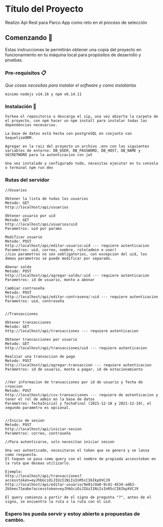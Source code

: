 # Título del Proyecto

<p>Realizo Api Rest para Parco App como reto en el proceso de selección</p>

## Comenzando 🚀

<p>Estas instrucciones te permitirán obtener una copia del proyecto en funcionamiento en tu máquina local para propósitos de desarrollo y pruebas.</p>

### Pre-requisitos 📋

_Que cosas necesitas para instalar el software y como instalarlas_

```
minimo nodejs v14.16 y npm v6.14.11
```

### Instalación 🔧

```
Forkea el repositorio o descarga el zip, una vez abierta la carpeta de el proyecto, con npm hacer un npm install para instalar todas las dependencias necesarias.

La base de datos está hecha con postgreSQL en conjunto con SequelizeORM.

Agregar en la raiz del proyecto un archivo .env con las siguientes variables de entorno: DB_USER, DB_PASSWORD, DB_HOST, DB_NAME y SECRETWORD para la autenticacion con jwt

Una vez instalado y configurado todo, necesitas ejecutar en tu consola o terminal npm run dev
```

### Rutas del servidor

```
//Usuarios

Obtener la lista de todos los usuarios
Metodo: GET
http://localhost/api/usuarios

Obtener usuario por uid
Metodo: GET
http://localhost/api/usuarios/uid
Parametros: uid por params

Modificar usuario
Metodo: POST
http://localhost/api/editar-usuario:uid --- requiere autenticacion
Parametros: uid, correo, nombre, role(admin o user)
//Los parametros no son oobligatorios, con excepcion del uid, los demas parametros se puede modificar por separado.

Abonar saldo
Metodo: POST
http://localhost/api/agregar-saldo/:uid --- requiere autenticacion
Parametros: id de usuario, monto a abonar

Cambiar contraseña
Metodo: POST
http://localhost/api/editar-contrasena/:uid --- requiere autenticacion
Parametros: uid, contraseña


//Transacciones

Obtener transacciones
Metodo: GET
http://localhost/api/transacciones --- requiere autenticacion

Obtener trancacciones por usuario
Metodo: GET
http://localhost/api/transacciones/uid --- requiere autenticacion

Realziar una transaccion de pago
Metodo: POST
http://localhost/api/agregar-transaccion --- requiere autenticacion
Parámetros: id de usuario, monto a pagar, id de estacionamiento


//Ver informacion de transacciones por id de usuario y fecha de creacion
Metodo: POST
http://localhost/api/csv-transacciones --- requiere de autenticacion y tener el rol de admin en la base de datos
Parametros: fechaInicial y fechaFinal (2021-12-18 y 2021-12-19), el segundo parametro es opcional.


//Inicio de sesion
Metodo: POST
http://localhost/api/iniciar-sesion
Parametros: correo, contraseña

//Para autenticarse, solo necesitan iniciar sesion

Una vez autenticado, necesitaras el token que se genera y se lanza como respuesta.
El toquen se pasa como query con el nombre de propieda accesstoken en la ruta que deseas utilizarlo.

Ejemplo:
http://localhost/api/transacciones?accesstoken=eyJhbGciOiJIUzI1NiIsInR5cCI6IkpXVCJ9
http://localhost/api/editar-usuario/9e81c9a0-9c41-4534-ad63-2b5eec71eabe?accesstoken=eyJhbGciOiJIUzI1NiIsInR5cCI6IkpXVCJ9

El query comienza a partir de el signo de pregunta "?", antes de el signo, se encuentra la ruta o la ruta con el uid.
```


### Espero les pueda servir y estoy abierto a propuestas de cambio.
